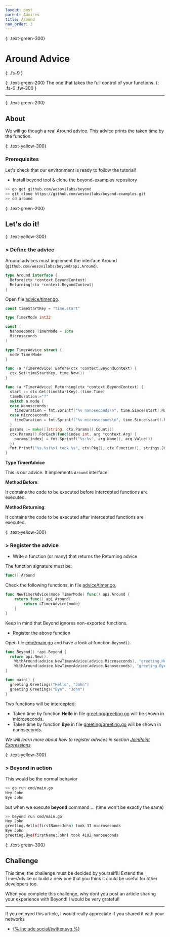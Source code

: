 ```yaml
---
layout: post
parent: Advices
title: Around
nav_order: 3
---
```


{: .text-green-300}
# Around Advice
{: .fs-9 }
 
{: .text-green-200}
The one that takes the full control of your functions.
{: .fs-6 .fw-300 }

---
 
{: .text-green-200}
## About
 
We will go though a real Around advice. This advice prints the taken time by the function.
 
{: .text-yellow-300}
### Prerequisites

Let's check that our environment is ready to follow the tutorial!
 
- Install beyond tool & clone the beyond-examples repository
```bash
>> go get github.com/wesovilabs/beyond
>> git clone https://github.com/wesovilabs/beyond-examples.git
>> cd around
```

{: .text-green-200}
## Let's do it!

{: .text-yellow-300}
### > Define the advice

Around advices must implement the interface Around (`github.com/wesovilabs/beyond/api.Around`).  
```go
type Around interface {
  Before(ctx *context.BeyondContext)
  Returning(ctx *context.BeyondContext)
}
```

Open file [advice/timer.go](https://github.com/wesovilabs/beyond-examples/blob/master/around/advice/timer.go#L20).

```go
const timeStartKey = "time.start"

type TimerMode int32

const (
  Nanoseconds TimerMode = iota
  Microseconds
)

type TimerAdvice struct {
  mode TimerMode
}

func (a *TimerAdvice) Before(ctx *context.BeyondContext) {
  ctx.Set(timeStartKey, time.Now())
}

func (a *TimerAdvice) Returning(ctx *context.BeyondContext) {
  start := ctx.Get(timeStartKey).(time.Time)
  timeDuration:="?"
  switch a.mode {
  case Nanoseconds:
    timeDuration = fmt.Sprintf("%v nanoseconds\n", time.Since(start).Nanoseconds())
  case Microseconds:
    timeDuration = fmt.Sprintf("%v microseconds\n", time.Since(start).Microseconds())
  }
  params := make([]string, ctx.Params().Count())
  ctx.Params().ForEach(func(index int, arg *context.Arg) {
    params[index] = fmt.Sprintf("%s:%v", arg.Name(), arg.Value())
  })
  fmt.Printf("%s.%s(%s) took %s", ctx.Pkg(), ctx.Function(), strings.Join(params, ","),timeDuration)
}
```

**Type TimerAdvice** 

This is our advice. It implements `Around` interface.

**Method Before**:

It contains the code to be executed before intercepted functions are executed.

**Method Returning**:

It contains the code to be executed after intercepted functions are executed.


{: .text-yellow-300}
### > Register the advice 

- Write a function (or many) that returns the Returning advice

The function signature must be:

```go
func() Around
```

Check the following functions, in file [advice/timer.go](https://github.com/wesovilabs/beyond-examples/blob/master/around/advice/timer.go#L44),

```go
func NewTimerAdvice(mode TimerMode) func() api.Around {
	return func() api.Around{
		return &TimerAdvice{mode}
	}
}
```

Keep in mind that Beyond ignores non-exported functions.

- Register the above function

Open file [cmd/main.go](https://github.com/wesovilabs/beyond-examples/blob/master/around/cmd/main.go#L9) and have a look at function `Beyond()`.

```go
func Beyond() *api.Beyond {
  return api.New().
    WithAround(advice.NewTimerAdvice(advice.Microseconds), "greeting.Hello(string)...").
    WithAround(advice.NewTimerAdvice(advice.Nanoseconds), "greeting.Bye(string)...")
}

func main() {
  greeting.Greetings("Hello", "John")
  greeting.Greetings("Bye", "John")
}
```
Two functions will be intercepted:

- Taken time by function **Hello** in file [greeting/greeting.go](https://github.com/wesovilabs/beyond-examples/blob/master/around/greeting/greeting.go#L8) will be shown in microseconds.
- Taken time by function **Bye** in file [greeting/greeting.go](https://github.com/wesovilabs/beyond-examples/blob/master/around/greeting/greeting.go#L16) will be shown in nanoseconds.

*We will learn more about how to register advices in section [JoinPoint Expressions](/joinpoints)*

{: .text-yellow-300}
### > Beyond in action

This would be the normal behavior

```bash
>> go run cmd/main.go
Hey John
Bye John
```

but when we execute **beyond** command ... (time won't be exactly the same)

```bash
>> beyond run cmd/main.go
Hey John
greeting.Hello(firstName:John) took 37 microseconds
Bye John
greeting.Bye(firstName:John) took 4102 nanoseconds
```

{: .text-green-300}
## Challenge

This time, the challenge must be decided by yourself!!! Extend the TimerAdvice or build a new one that you think it could
be useful for other developers too.

When you complete this challenge, why dont you post an article sharing your experience with Beyond!  I would be very grateful! 

---

If you enjoyed this article, I would really appreciate if you shared it with your networks


<div class="socialme">
    <ul>
        <li class="twitter">
            <a href="https://twitter.com/intent/tweet?via={{site.data.social.twitter.username}}&url={{ site.data.social.twitter.url | uri_escape}}&text={{ site.data.social.twitter.message | uri_escape}}" target="_blank">
                {% include social/twitter.svg %}
            </a>
        </li>
    </ul>
</div>
